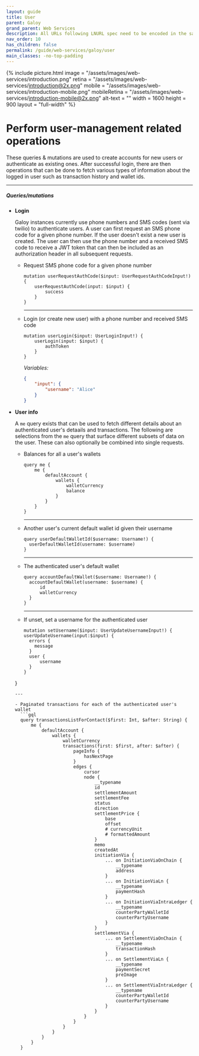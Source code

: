 ```yaml
---
layout: guide
title: User
parent: Galoy
grand_parent: Web Services
description: All URLs following LNURL spec need to be encoded in the same way as BOLT11 invoices are.
nav_order: 10
has_children: false
permalink: /guide/web-services/galoy/user
main_classes: -no-top-padding
---
```


{% include picture.html
   image = "/assets/images/web-services/introduction.png"
   retina = "/assets/images/web-services/introduction@2x.png"
   mobile = "/assets/images/web-services/introduction-mobile.png"
   mobileRetina = "/assets/images/web-services/introduction-mobile@2x.png"
   alt-text = ""
   width = 1600
   height = 900
   layout = "full-width"
%}

# Perform user-management related operations

These queries & mutations are used to create accounts for new users or authenticate as existing ones. After successful login, there are then operations that can be done to fetch various types of information about the logged in user such as transaction history and wallet ids.

---

##### Queries/mutations

- **Login**

  Galoy instances currently use phone numbers and SMS codes (sent via twilio) to authenticate users. A user can first request an SMS phone code for a given phone number. If the user doesn't exist a new user is created. The user can then use the phone number and a received SMS code to receive a JWT token that can then be included as an authorization header in all subsequent requests.

  - Request SMS phone code for a given phone number
    ```gql
    mutation userRequestAuthCode($input: UserRequestAuthCodeInput!) {
        userRequestAuthCode(input: $input) {
            success
        }
    }
    ```
    ---

  - Login (or create new user) with a phone number and received SMS code
    ```gql
    mutation userLogin($input: UserLoginInput!) {
        userLogin(input: $input) {
            authToken
        }
    }
    ```

    _Variables:_
    ```json
    {
        "input": {
            "username": "Alice"
        }
    }
    ```

- **User info**

  A `me` query exists that can be used to fetch different details about an authenticated user's detaails and transactions. The following are selections from the `me` query that surface different subsets of data on the user. These can also optionally be combined into single requests.

  - Balances for all a user's wallets

    ```gql
    query me {
        me {
            defaultAccount {
                wallets {
                    walletCurrency
                    balance
                }
            }
        }
    }
    ```
    ---

  - Another user's current default wallet id given their username
    ```gql
    query userDefaultWalletId($username: Username!) {
      userDefaultWalletId(username: $username)
    }
    ```
    ---

  - The authenticated user's default wallet
    ```gql
    query accountDefaultWallet($username: Username!) {
      accountDefaultWallet(username: $username) {
          id
          walletCurrency
      }
    }
    ```
    ---

  - If unset, set a username for the authenticated user
    ```gql
    mutation setUsername($input: UserUpdateUsernameInput!) {
    userUpdateUsername(input:$input) {
      errors {
        message
      }
      user {
          username
      }
    }
  }
  ```
  ---

  - Paginated transactions for each of the authenticated user's wallet
    ```gql
    query transactionsListForContact($first: Int, $after: String) {
        me {
            defaultAccount {
                wallets {
                    walletCurrency
                    transactions(first: $first, after: $after) {
                        pageInfo {
                            hasNextPage
                        }
                        edges {
                            cursor
                            node {
                                __typename
                                id
                                settlementAmount
                                settlementFee
                                status
                                direction
                                settlementPrice {
                                    base
                                    offset
                                    # currencyUnit
                                    # formattedAmount
                                }
                                memo
                                createdAt
                                initiationVia {
                                    ... on InitiationViaOnChain {
                                        __typename
                                        address
                                    }
                                    ... on InitiationViaLn {
                                        __typename
                                        paymentHash
                                    }
                                    ... on InitiationViaIntraLedger {
                                        __typename
                                        counterPartyWalletId
                                        counterPartyUsername
                                    }
                                }
                                settlementVia {
                                    ... on SettlementViaOnChain {
                                        __typename
                                        transactionHash
                                    }
                                    ... on SettlementViaLn {
                                        __typename
                                        paymentSecret
                                        preImage
                                    }
                                    ... on SettlementViaIntraLedger {
                                        __typename
                                        counterPartyWalletId
                                        counterPartyUsername
                                    }
                                }
                            }
                        }
                    }
                }
            }
        }
    }
    ```
